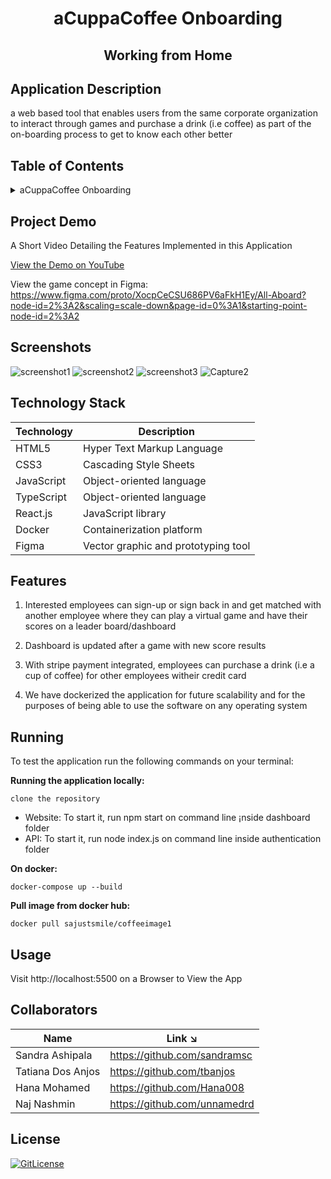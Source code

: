 <!-- PROJECT TITLE -->
  <h1 align="center">aCuppaCoffee Onboarding</h1>
 <h2 2 align="center">
    Working from Home
    <br />
    </h2>

## Application Description

a web based tool that enables users from the same corporate organization to interact through games and purchase a drink (i.e coffee) as part of the on-boarding process to get to know each other better

## Table of Contents

<details>
<summary>aCuppaCoffee Onboarding</summary>

- [Application Description](#application-description)
- [Table of Contents](#table-of-contents)
- [Project Demo](#demo)
- [Screenshots](#screenshots)
- [Technology Stack](#technology-stack)
- [Features](#features)
- [Running](#running)
- [Usage](#usage)
- [Collaborators](#collaborators)
- [References](#references)
- [License](#license)

</details>

## Project Demo

A Short Video Detailing the Features Implemented in this Application

[View the Demo on YouTube](https://youtu.be/lcdEeKLYPSc)

View the game concept in Figma:
https://www.figma.com/proto/XocpCeCSU686PV6aFkH1Ey/All-Aboard?node-id=2%3A2&scaling=scale-down&page-id=0%3A1&starting-point-node-id=2%3A2

## Screenshots
![screenshot1](https://user-images.githubusercontent.com/19821445/141680795-78106d30-cb05-450e-a304-a60a21c0af00.JPG)
![screenshot2](https://user-images.githubusercontent.com/19821445/141680798-55cc8b94-ff7a-4918-afca-0983d5c00ebe.JPG)
![screenshot3](https://user-images.githubusercontent.com/19821445/141680805-4c8d105c-c06c-41fe-80fc-f85acc7163b3.jpeg)
![Capture2](https://user-images.githubusercontent.com/19821445/141695114-cc917860-574e-4109-ae97-466153dc4903.JPG)

## Technology Stack

| Technology | Description                |
| ---------- | -------------------------- |
| HTML5      | Hyper Text Markup Language |
| CSS3       | Cascading Style Sheets     |
| JavaScript | Object-oriented language   |
| TypeScript | Object-oriented language   |
| React.js    | JavaScript library   |
| Docker    | Containerization platform   |
| Figma    | Vector graphic and prototyping tool |

## Features

1. Interested employees can sign-up or sign back in and get matched with another employee where they can play a virtual game and have their scores on a leader board/dashboard

2. Dashboard is updated after a game with new score results

3. With stripe payment integrated, employees can purchase a drink (i.e a cup of coffee) for other employees witheir credit card

4. We have dockerized the application for future scalability and for the purposes of being able to use the software on any operating system

## Running

To test the application run the following commands on your terminal:

**Running the application locally:**
```
clone the repository
```
- Website: To start it,  run npm start on command line ¡nside dashboard folder
- API: To start it, run node index.js on command line inside authentication folder


**On docker:**

```
docker-compose up --build
```

**Pull image from docker hub:**

```
docker pull sajustsmile/coffeeimage1
```

## Usage

Visit http://localhost:5500 on a Browser to View the App

## Collaborators

| Name              | Link ↘️                        |
| ----------------- | ------------------------------ |
| Sandra Ashipala   | https://github.com/sandramsc |
| Tatiana Dos Anjos | https://github.com/tbanjos     |
| Hana Mohamed      | https://github.com/Hana008     |
| Naj Nashmin       | https://github.com/unnamedrd   |


## License

[![GitLicense](https://gitlicense.com/badge/sajustsmile/sajustsmile.github.io)](https://github.com/sajustsmile/acuppacoffee/blob/main/LICENSE)
